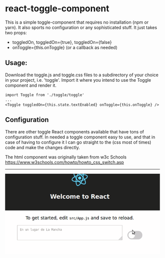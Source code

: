 # react-toggle-component
This is a simple toggle-component that requires no installation (npm or yarn).
It also sports no configuration or any sophisticated stuff.
It just takes two props:
 - toggledOn, toggledOn={true}, toggledOn={false}
 - onToggle={this.onToggle} (or a callback as needed)

## Usage:
Download the toggle.js and toggle.css files to a subdirectory of your choice in your project, i.e. 'toggle'.
Import it where you intend to use the Toggle component and render it.

```
import Toggle from './toggle/toggle'
...
<Toggle toggledOn={this.state.textEnabled} onToggle={this.onToggle} />
```

## Configuration
There are other toggle React components available that have tons of configuration stuff.
In needed a toggle component easy to use, and that in case of having to configure it I can go straight to the (css most of times) code and make the changes directly.

The html component was originally taken from w3c Schools https://www.w3schools.com/howto/howto_css_switch.asp

---

![Alt Text](toggle-component.gif)
